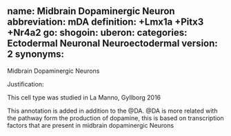 name: Midbrain Dopaminergic Neuron
abbreviation: mDA
definition: +Lmx1a +Pitx3 +Nr4a2
go:
shogoin: 
uberon: 
categories: Ectodermal Neuronal Neuroectodermal
version: 2
synonyms:
---

Midbrain Dopaminergic Neurons 

Justification:

This cell type was studied in La Manno, Gyllborg 2016

This annotation is added in addition to the @DA.
@DA is more related with the pathway form the production of dopamine, this is based on transcription factors that are present in midbrain dopaminergic Neurons
